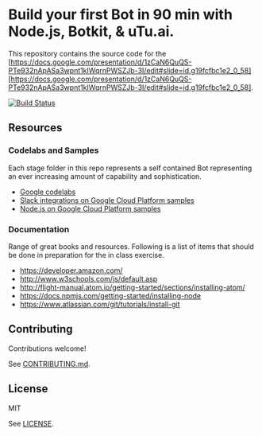 # Build your first Bot in 90 min with Node.js, Botkit, & uTu.ai.

This repository contains the source code for the [https://docs.google.com/presentation/d/1zCaN6QuQS-PTe932nApASa3wpnt1kIWqrnPWSZJb-3I/edit#slide=id.g19fcfbc1e2_0_58][https://docs.google.com/presentation/d/1zCaN6QuQS-PTe932nApASa3wpnt1kIWqrnPWSZJb-3I/edit#slide=id.g19fcfbc1e2_0_58].

[![Build Status][travis-status-image]][travis-status]

[cloud-slack-bot-codelab]: https://codelabs.developers.google.com/codelabs/cloud-slack-bot/
[travis-status]: https://travis-ci.org/googlecodelabs/cloud-slack-bot
[travis-status-image]: https://travis-ci.org/googlecodelabs/cloud-slack-bot.svg?branch=master

## Resources

### Codelabs and Samples

Each stage folder in this repo represents a self contained Bot representing an
ever increasing amount of capability and sophistication.

- [Google codelabs][codelabs]
- [Slack integrations on Google Cloud Platform samples][slack-samples]
- [Node.js on Google Cloud Platform samples][nodejs-samples]

[codelabs]: https://g.co/codelabs
[nodejs-samples]: https://github.com/GoogleCloudPlatform/nodejs-docs-samples
[slack-samples]: https://github.com/GoogleCloudPlatform/slack-samples

### Documentation

Range of great books and resources.  Following is a list of items that should be
done in preparation for the in class exercise.

- https://developer.amazon.com/
- http://www.w3schools.com/js/default.asp
- http://flight-manual.atom.io/getting-started/sections/installing-atom/
- https://docs.npmjs.com/getting-started/installing-node
- https://www.atlassian.com/git/tutorials/install-git

[Alexa Step by Step]: http://shop.oreilly.com/product/9781939902443.do
[AlexaHackathon]: http://alexa-hackathon.s3-website-us-east-1.amazonaws.com/

## Contributing

Contributions welcome!

See [CONTRIBUTING.md](CONTRIBUTING.md).

## License

MIT

See [LICENSE](LICENSE).
